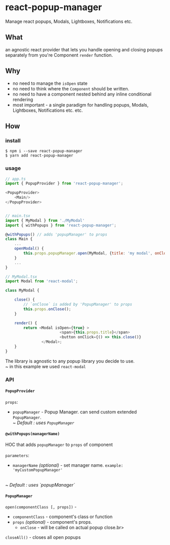 # react-popup-manager
Manage react popups, Modals, Lightboxes, Notifications etc.

## What
an agnostic react provider that lets you handle opening and closing popups separately from you're Component `render` function.

## Why
* no need to manage the `isOpen` state
* no need to think where the `Component` should be written.
* no need to have a component nested behind any inline conditional rendering
* most important -  a single paradigm for handling popups, Modals, Lightboxes, Notifications etc. etc.

## How

### install

```
$ npm i --save react-popup-manager
$ yarn add react-popup-manager
```

### usage

```javascript
// app.ts
import { PopupProvider } from 'react-popup-manager';

<PopupProvider>
    <Main/>
</PopupProvider>


// main.tsx
import { MyModal } from './MyModal'
import { withPopups } from 'react-popup-manager';

@withPopups() // adds 'popupManager' to props
class Main {
    ...
    openModal() {
        this.props.popupManager.open(MyModal, {title: 'my modal', onClose: () => console.log('modal has closed')});
    }
    ...
}

// MyModal.tsx
import Modal from 'react-modal';

class MyModal {

    close() {
        // `onClose` is added by 'PopupManager' to props
        this.props.onClose();
    }

    render() {
        return <Modal isOpen={true} >
                        <span>{this.props.title}</span>
                        <button onClick={() => this.close()}
                </Modal>;
    }
}

```

The library is agnostic to any popup library you decide to use.
<br>
~ in this example we used `react-modal`

### API

#### `PopupProvider`
`props`:
* `popupManager` - Popup Manager. can send custom extended `PopupManager`. <br>
 <i>~ Default : uses `PopupManager`</i>

#### `@withPopups(managerName)`
HOC that adds `popupManager` to `props` of component
<br><br>
`parameters`:
* `managerName` <i>(optional)</i> - set manager name. `example: 'myCustomPopupManager'`
<br>
<i>~ Default : uses `popupManager`</i>

#### `PopupManager`
`open(componentClass [, props])` -
* `componentClass` - component's class or function
* `props` <i>(optional)</i> - component's props.
    * `onClose` - will be called on actual popup close.br>

`closeAll()` - closes all open popups
